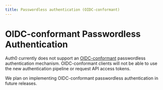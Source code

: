 ```yaml
---
title: Passwordless authentication (OIDC-conformant)
---
```


# OIDC-conformant Passwordless Authentication

Auth0 currently does not support an [OIDC-conformant](/api-auth/tutorials/adoption) passwordless authentication mechanism.
OIDC-conformant clients will not be able to use the new authentication pipeline or request API access tokens.

We plan on implementing OIDC-conformant passwordless authentication in future releases.
